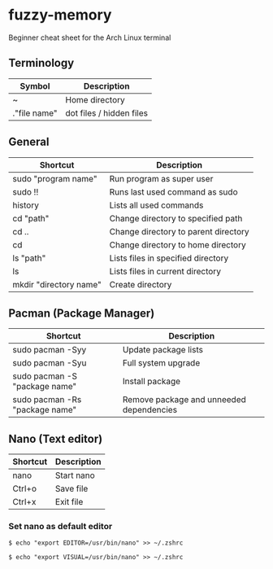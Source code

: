 # fuzzy-memory
Beginner cheat sheet for the Arch Linux terminal

## Terminology
Symbol | Description
---|---
~ | Home directory
."file name" | dot files / hidden files

## General
Shortcut | Description
---|---
sudo "program name" | Run program as super user
sudo !! | Runs last used command as sudo
history | Lists all used commands
cd "path" | Change directory to specified path
cd .. | Change directory to parent directory
cd | Change directory to home directory
ls "path" | Lists files in specified directory
ls | Lists files in current directory
mkdir "directory name" | Create directory

## Pacman (Package Manager)
Shortcut | Description 
---|---
sudo pacman -Syy | Update package lists 
sudo pacman -Syu | Full system upgrade
sudo pacman -S "package name" | Install package
sudo pacman -Rs "package name" | Remove package and unneeded dependencies

## Nano (Text editor)
Shortcut | Description 
---|---
nano | Start nano
Ctrl+o | Save file
Ctrl+x | Exit file

### Set nano as default editor
`$ echo "export EDITOR=/usr/bin/nano" >> ~/.zshrc`

`$ echo "export VISUAL=/usr/bin/nano" >> ~/.zshrc`
